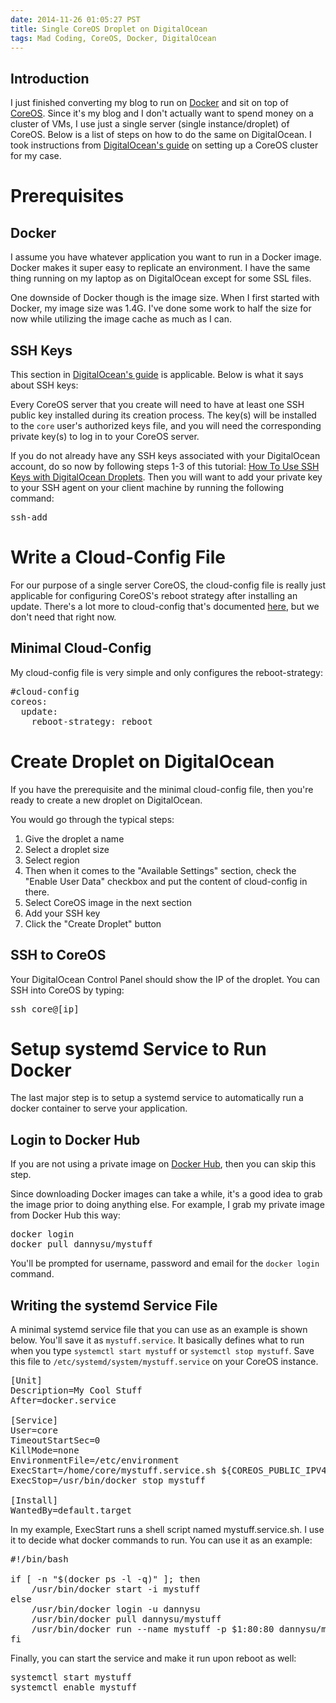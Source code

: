 ```yaml
---
date: 2014-11-26 01:05:27 PST
title: Single CoreOS Droplet on DigitalOcean
tags: Mad Coding, CoreOS, Docker, DigitalOcean
---
```

**Introduction**
----------------

I just finished converting my blog to run on [Docker][1] and sit on top of
[CoreOS][2]. Since it's my blog and I don't actually want to spend money on a
cluster of VMs, I use just a single server (single instance/droplet) of CoreOS.
Below is a list of steps on how to do the same on DigitalOcean. I took
instructions from [DigitalOcean's guide][3] on setting up a CoreOS cluster for
my case.

**Prerequisites**
=================

**Docker**
----------
I assume you have whatever application you want to run in a Docker image.
Docker makes it super easy to replicate an environment. I have the same thing
running on my laptop as on DigitalOcean except for some SSL files.

One downside of Docker though is the image size. When I first started with
Docker, my image size was 1.4G. I've done some work to half the size for now
while utilizing the image cache as much as I can.

**SSH Keys**
------------
This section in [DigitalOcean's guide][3] is applicable. Below is what it says
about SSH keys:

Every CoreOS server that you create will need to have at least one SSH public
key installed during its creation process. The key(s) will be installed to the
`core` user's authorized keys file, and you will need the corresponding private
key(s) to log in to your CoreOS server.

If you do not already have any SSH keys associated with your DigitalOcean
account, do so now by following steps 1-3 of this tutorial: [How To Use SSH
Keys with DigitalOcean Droplets][4]. Then you will want to add your private key
to your SSH agent on your client machine by running the following command:

<pre class="brush:bash">
ssh-add
</pre>

**Write a Cloud-Config File**
=============================
For our purpose of a single server CoreOS, the cloud-config file is really just
applicable for configuring CoreOS's reboot strategy after installing an update.
There's a lot more to cloud-config that's documented [here][5], but we don't
need that right now.

**Minimal Cloud-Config**
------------------------
My cloud-config file is very simple and only configures the reboot-strategy:

<pre>
#cloud-config
coreos:
  update:
    reboot-strategy: reboot
</pre>

**Create Droplet on DigitalOcean**
==================================
If you have the prerequisite and the minimal cloud-config file, then you're
ready to create a new droplet on DigitalOcean.

You would go through the typical steps:

1. Give the droplet a name
1. Select a droplet size
1. Select region
1. Then when it comes to the "Available Settings" section, check the "Enable
   User Data" checkbox and put the content of cloud-config in there.
1. Select CoreOS image in the next section
1. Add your SSH key
1. Click the "Create Droplet" button

**SSH to CoreOS**
-----------------
Your DigitalOcean Control Panel should show the IP of the droplet. You can SSH
into CoreOS by typing:

<pre class="brush:bash">
ssh core@[ip]
</pre>

**Setup systemd Service to Run Docker**
=======================================
The last major step is to setup a systemd service to automatically run a docker
container to serve your application.

**Login to Docker Hub**
-----------------------
If you are not using a private image on [Docker Hub][6], then you can skip this
step.

Since downloading Docker images can take a while, it's a good idea to grab the
image prior to doing anything else. For example, I grab my private image from
Docker Hub this way:

<pre class="brush:bash">
docker login
docker pull dannysu/mystuff
</pre>

You'll be prompted for username, password and email for the `docker login`
command.

**Writing the systemd Service File**
------------------------------------
A minimal systemd service file that you can use as an example is shown below.
You'll save it as `mystuff.service`. It basically defines what to run when you
type `systemctl start mystuff` or `systemctl stop mystuff`. Save this file to
`/etc/systemd/system/mystuff.service` on your CoreOS instance.

<pre>
[Unit]
Description=My Cool Stuff
After=docker.service

[Service]
User=core
TimeoutStartSec=0
KillMode=none
EnvironmentFile=/etc/environment
ExecStart=/home/core/mystuff.service.sh ${COREOS_PUBLIC_IPV4}
ExecStop=/usr/bin/docker stop mystuff

[Install]
WantedBy=default.target
</pre>

In my example, ExecStart runs a shell script named mystuff.service.sh. I use it
to decide what docker commands to run. You can use it as an example:
<pre class="brush:bash">
#!/bin/bash

if [ -n "$(docker ps -l -q)" ]; then
    /usr/bin/docker start -i mystuff
else
    /usr/bin/docker login -u dannysu
    /usr/bin/docker pull dannysu/mystuff
    /usr/bin/docker run --name mystuff -p $1:80:80 dannysu/mystuff nginx
fi
</pre>

Finally, you can start the service and make it run upon reboot as well:
<pre>
systemctl start mystuff
systemctl enable mystuff
</pre>


  [1]: https://www.docker.com/
  [2]: https://coreos.com/
  [3]: https://www.digitalocean.com/community/tutorials/how-to-set-up-a-coreos-cluster-on-digitalocean
  [4]: https://www.digitalocean.com/community/tutorials/how-to-use-ssh-keys-with-digitalocean-droplets
  [5]: https://coreos.com/docs/cluster-management/setup/cloudinit-cloud-config/
  [6]: https://hub.docker.com
